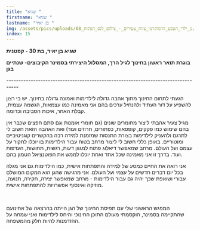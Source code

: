 ```yaml
---
title: "שגיא "
firstname: "שגיא "
lastname: "בן יאיר "
img: /assets/pics/uploads/גן_ילדי_הטבע_הדמוקרטי_צוות_צעירים_-_צילום_לנס_הפקות_68.jpg
index: 15
---
```

**שגיא בן יאיר, בת 30 - קפטנית** 

**בוגרת תואר ראשון בחינוך לגיל הרך, המסלול היצירתי בסמינר הקיבוצים- שנתיים בגן**

**\---------------------------------------------------------------------------------**

הגעתי לתחום החינוך מתוך אהבה גדולה לילדימות ואמונה גדולה בחינוך. יש בי רצון להשפיע על דור העתיד ולהנחיל ערכים בהם אני מאמינה כמו עצמאות, הגשמה עצמית, קבלת האחר, איכות הסביבה וכדומה.

מגיל צעיר אהבתי ליצור מחומרים שונים (גם חומרי אומנות וגם סתם חפצים שכבר אין בהם שימוש כמו פקקים, קופסאות, כפתורים, חרוזים ועוד) ואת האהבה הזאת חשוב לי לתרגם ולהעניק לילדימות בצורת התנסות שמזמנת למידה רבה בהקשרים קוגניטיביים ומוטוריים. באופן כללי חשוב לי ליצור מרחב בטוח עבור הילדימות בו יוכלו לחקור על עצמם ועל העולם. מרחב שמאפשר דיאלוג פתוח למגוון דעות, רגשות, תחושות, העדפות ועוד. בדרך זו אני מאמינה שכל אחד ואחת יוכלו לממש את הפוטנציאל הטמון בהם.

אני רואה את החיים כמסע של למידה והתפתחות אישית, כמו הילדימות גם אני מגלה בכל יום דברים חדשים על עצמי ועל העולם. אני מרגישה שהגן הוא המקום המושלם עבורי ושואפת שכך יהיה גם עבור הילדימות - מרחב שמאפשר יצירה, חקירה, תנועה, מוזיקה ואינסוף אפשרויות להתפתחות אישית.

<br />

המפגש הראשוני שלי עם תפיסת החינוך של הגן הייתה בהרצאה של אחינועם שהתקיימה בסמינר, הוקסמתי מעולם התוכן החינוכי והיחס לילדימות ואני שמחה על ההזדמנות להיות חלק מהמשפחה.